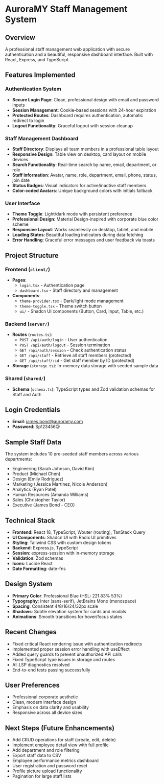 # AuroraMY Staff Management System

## Overview
A professional staff management web application with secure authentication and a beautiful, responsive dashboard interface. Built with React, Express, and TypeScript.

## Features Implemented

### Authentication System
- **Secure Login Page**: Clean, professional design with email and password inputs
- **Session Management**: Cookie-based sessions with 24-hour expiration
- **Protected Routes**: Dashboard requires authentication, automatic redirect to login
- **Logout Functionality**: Graceful logout with session cleanup

### Staff Management Dashboard
- **Staff Directory**: Displays all team members in a professional table layout
- **Responsive Design**: Table view on desktop, card layout on mobile devices
- **Search Functionality**: Real-time search by name, email, department, or role
- **Staff Information**: Avatar, name, role, department, email, phone, status, join date
- **Status Badges**: Visual indicators for active/inactive staff members
- **Color-coded Avatars**: Unique background colors with initials fallback

### User Interface
- **Theme Toggle**: Light/dark mode with persistent preference
- **Professional Design**: Material Design-inspired with corporate blue color scheme
- **Responsive Layout**: Works seamlessly on desktop, tablet, and mobile
- **Loading States**: Beautiful loading indicators during data fetching
- **Error Handling**: Graceful error messages and user feedback via toasts

## Project Structure

### Frontend (`client/`)
- **Pages**:
  - `login.tsx` - Authentication page
  - `dashboard.tsx` - Staff directory and management
- **Components**:
  - `theme-provider.tsx` - Dark/light mode management
  - `theme-toggle.tsx` - Theme switch button
  - `ui/` - Shadcn UI components (Button, Card, Input, Table, etc.)

### Backend (`server/`)
- **Routes** (`routes.ts`):
  - `POST /api/auth/login` - User authentication
  - `POST /api/auth/logout` - Session termination
  - `GET /api/auth/session` - Check authentication status
  - `GET /api/staff` - Retrieve all staff members (protected)
  - `GET /api/staff/:id` - Get staff member by ID (protected)
- **Storage** (`storage.ts`): In-memory data storage with seeded sample data

### Shared (`shared/`)
- **Schema** (`schema.ts`): TypeScript types and Zod validation schemas for Staff and Auth

## Login Credentials
- **Email**: james.bond@auroramy.com
- **Password**: Sp123456@

## Sample Staff Data
The system includes 10 pre-seeded staff members across various departments:
- Engineering (Sarah Johnson, David Kim)
- Product (Michael Chen)
- Design (Emily Rodriguez)
- Marketing (Jessica Martinez, Nicole Anderson)
- Analytics (Ryan Patel)
- Human Resources (Amanda Williams)
- Sales (Christopher Taylor)
- Executive (James Bond - CEO)

## Technical Stack
- **Frontend**: React 18, TypeScript, Wouter (routing), TanStack Query
- **UI Components**: Shadcn UI with Radix UI primitives
- **Styling**: Tailwind CSS with custom design tokens
- **Backend**: Express.js, TypeScript
- **Session**: express-session with in-memory storage
- **Validation**: Zod schemas
- **Icons**: Lucide React
- **Date Formatting**: date-fns

## Design System
- **Primary Color**: Professional Blue (HSL: 221 83% 53%)
- **Typography**: Inter (sans-serif), JetBrains Mono (monospace)
- **Spacing**: Consistent 4/8/16/24/32px scale
- **Shadows**: Subtle elevation system for cards and modals
- **Animations**: Smooth transitions for hover/focus states

## Recent Changes
- Fixed critical React rendering issue with authentication redirects
- Implemented proper session error handling with useEffect
- Added query guards to prevent unauthorized API calls
- Fixed TypeScript type issues in storage and routes
- All LSP diagnostics resolved
- End-to-end tests passing successfully

## User Preferences
- Professional corporate aesthetic
- Clean, modern interface design
- Emphasis on data clarity and usability
- Responsive across all device sizes

## Next Steps (Future Enhancements)
- Add CRUD operations for staff (create, edit, delete)
- Implement employee detail view with full profile
- Add department and role filtering
- Export staff data to CSV
- Employee performance metrics dashboard
- User registration and password reset
- Profile picture upload functionality
- Pagination for large staff lists
